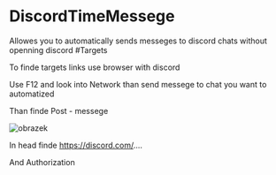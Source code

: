 # DiscordTimeMessege
Allowes you to automatically sends messeges to discord chats without openning discord
#Targets

To finde targets links use browser with discord

Use F12 and look into Network than send messege to chat you want to automatized 

Than finde Post - messege

![obrazek](https://github.com/user-attachments/assets/7ba5c2b4-127e-4fad-b23a-c48d501e9951) 

In head finde https://discord.com/....

And Authorization
	
